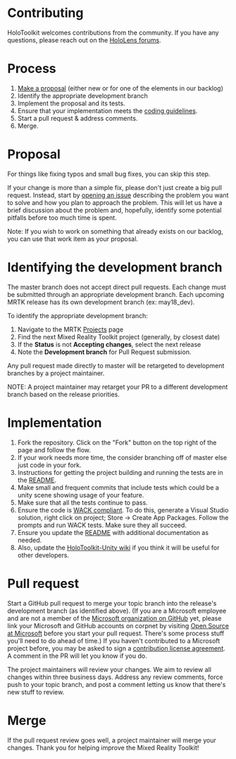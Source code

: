 # Contributing

HoloToolkit welcomes contributions from the community. 
If you have any questions, please reach out on the [HoloLens forums](https://forums.hololens.com/).

# Process

1. [Make a proposal](https://github.com/Microsoft/HoloToolkit-Unity/issues) (either new or for one of the elements in our backlog)
2. Identify the appropriate development branch
3. Implement the proposal and its tests.
4. Ensure that your implementation meets the [coding guidelines](CodingGuidelines.md).
5. Start a pull request & address comments.
6. Merge.

# Proposal

For things like fixing typos and small bug fixes, you can skip this step.

If your change is more than a simple fix, please don't just create a big pull request. 
Instead, start by [opening an issue](https://github.com/Microsoft/HoloToolkit-Unity/issues) describing the problem you want to solve and how you plan to approach the problem. 
This will let us have a brief discussion about the problem and, hopefully, identify some potential pitfalls before too much time is spent.

Note:  If you wish to work on something that already exists on our backlog, you can use that work item as your proposal.  

# Identifying the development branch

The master branch does not accept direct pull requests. Each change must be submitted through an appropriate development branch. Each upcoming MRTK release has its own development branch (ex: may18_dev).

To identify the appropriate development branch:

1. Navigate to the MRTK [Projects](https://github.com/Microsoft/MixedRealityToolkit-Unity/projects) page
2. Find the next Mixed Reality Toolkit project (generally, by closest date)
3. If the **Status** is not **Accepting changes**, select the next release
4. Note the **Development branch** for Pull Request submission.

Any pull request made directly to master will be retargeted to development branches by a project maintainer.

NOTE: A project maintainer may retarget your PR to a different development branch based on the release priorities.

# Implementation

1. Fork the repository. Click on the "Fork" button on the top right of the page and follow the flow.
2. If your work needs more time, the consider branching off of master else just code in your fork.
3. Instructions for getting the project building and running the tests are in the [README](https://github.com/Microsoft/HoloToolkit-Unity/blob/master/README.md). 
4. Make small and frequent commits that include tests which could be a unity scene showing usage of your feature.
5. Make sure that all the tests continue to pass.
6. Ensure the code is [WACK compliant](https://developer.microsoft.com/en-us/windows/develop/app-certification-kit). To do this, generate a Visual Studio solution, right click on project; Store -> Create App Packages. Follow the prompts and run WACK tests. Make sure they all succeed.
7. Ensure you update the [README](https://github.com/Microsoft/HoloToolkit-Unity/blob/master/README.md) with additional documentation as needed.
8. Also, update the [HoloToolkit-Unity wiki](https://github.com/Microsoft/HoloToolkit-Unity/wiki) if you think it will be useful for other developers.

# Pull request

Start a GitHub pull request to merge your topic branch into the release's development branch (as identified above). 
(If you are a Microsoft employee and are not a member of the [Microsoft organization on GitHub](https://github.com/Microsoft) yet, please link your Microsoft and GitHub accounts on corpnet by visiting [Open Source at Microsoft](https://opensource.microsoft.com/) before you start your pull request. There's some process stuff you'll need to do ahead of time.)
If you haven't contributed to a Microsoft project before, you may be asked to sign a [contribution license agreement](https://cla.microsoft.com/). 
A comment in the PR will let you know if you do.

The project maintainers will review your changes. We aim to review all changes within three business days.
Address any review comments, force push to your topic branch, and post a comment letting us know that there's new stuff to review.

# Merge

If the pull request review goes well, a project maintainer will merge your changes. Thank you for helping improve the Mixed Reality Toolkit!

